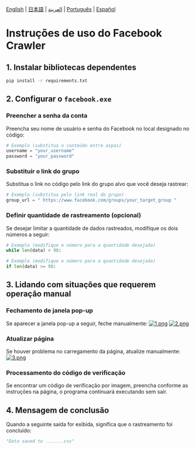 
[English](README.md) | [日本語](README-jp.md) | [العربية](README-ar.md) | [Português](README-pt.md) | [Español](README-es.md)

# Instruções de uso do Facebook Crawler

## 1. Instalar bibliotecas dependentes

```bash
pip install -r requirements.txt
````

## 2. Configurar o `facebook.exe`

### Preencher a senha da conta

Preencha seu nome de usuário e senha do Facebook no local designado no código:

```python
# Exemplo (substitua o conteúdo entre aspas)
username = "your_username"
password = "your_password"
```

### Substituir o link do grupo

Substitua o link no código pelo link do grupo alvo que você deseja rastrear:

```python
# Exemplo (substitua pelo link real do grupo)
group_url = " https://www.facebook.com/groups/your_target_group "
```

### Definir quantidade de rastreamento (opcional)

Se desejar limitar a quantidade de dados rastreados, modifique os dois números a seguir:

```python
# Exemplo (modifique o número para a quantidade desejada)
while len(data) < 98:
```

```python
# Exemplo (modifique o número para a quantidade desejada)
if len(data) >= 98:
```

## 3. Lidando com situações que requerem operação manual

### Fechamento de janela pop-up

Se aparecer a janela pop-up a seguir, feche manualmente:
[![1.png](https://i.postimg.cc/Gt1LCdJn/1.png)](https://postimg.cc/2b2RdpK0)
[![2.png](https://i.postimg.cc/9FbW63Ds/2.png)](https://postimg.cc/F7f5SBgx)

### Atualizar página

Se houver problema no carregamento da página, atualize manualmente:
[![3.png](https://i.postimg.cc/CKBSnzcV/3.png)](https://postimg.cc/v1sppHRP)

### Processamento do código de verificação

Se encontrar um código de verificação por imagem, preencha conforme as instruções na página, o programa continuará executando sem sair.

## 4. Mensagem de conclusão

Quando a seguinte saída for exibida, significa que o rastreamento foi concluído:

```python
"Data saved to .......csv"
```


